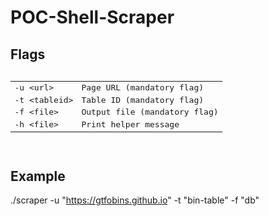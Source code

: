 # POC-Shell-Scraper

## Flags

<pre>
<table>
  <tr>
    <td>-u &lturl></td>
    <td>Page URL (mandatory flag)</td>
  </tr>
  <tr>
    <td>-t &lttableid></td>
    <td>Table ID (mandatory flag)</td>
  </tr>
  <tr>
    <td>-f &ltfile></td>
    <td>Output file (mandatory flag)</td>
  </tr>
  <tr>
    <td>-h &ltfile></td>
    <td>Print helper message</td>
  </tr>
</table>
</pre>

## Example
./scraper -u "https://gtfobins.github.io" -t "bin-table" -f "db"